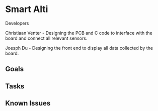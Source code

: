 # Smart Alti
 
Developers

Christiaan Venter - Designing the PCB and C code to interface with the board and connect all relevant sensors. 

Joesph Du - Designing the front end to display all data collected by the board. 


## Goals


## Tasks


## Known Issues




